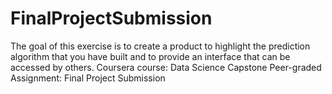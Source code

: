 # FinalProjectSubmission
The goal of this exercise is to create a product to highlight the prediction algorithm that you have built and to provide an interface that can be accessed by others.
Coursera course: Data Science Capstone
Peer-graded Assignment: Final Project Submission
